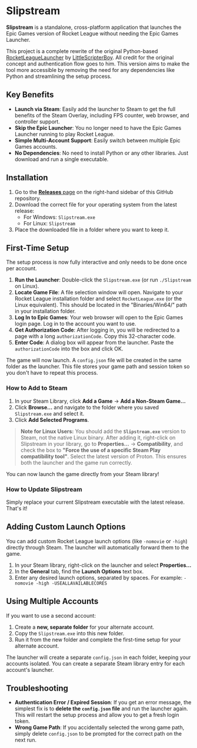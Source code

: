 # Slipstream

**Slipstream** is a standalone, cross-platform application that launches the Epic Games version of Rocket League without needing the Epic Games Launcher.

This project is a complete rewrite of the original Python-based [RocketLeagueLauncher](https://github.com/LittleScripterBoy/RocketLeagueLauncher) by [LittleScripterBoy](https://github.com/LittleScripterBoy). All credit for the original concept and authentication flow goes to him. This version aims to make the tool more accessible by removing the need for any dependencies like Python and streamlining the setup process.

## Key Benefits

* **Launch via Steam**: Easily add the launcher to Steam to get the full benefits of the Steam Overlay, including FPS counter, web browser, and controller support.
* **Skip the Epic Launcher**: You no longer need to have the Epic Games Launcher running to play Rocket League.
* **Simple Multi-Account Support**: Easily switch between multiple Epic Games accounts.
* **No Dependencies**: No need to install Python or any other libraries. Just download and run a single executable.

## Installation

1.  Go to the [**Releases** page](https://github.com/jun-eau/Slipstream/releases) on the right-hand sidebar of this GitHub repository.
2.  Download the correct file for your operating system from the latest release:
    * For Windows: `Slipstream.exe`
    * For Linux: `Slipstream`
3.  Place the downloaded file in a folder where you want to keep it.

## First-Time Setup

The setup process is now fully interactive and only needs to be done once per account.

1.  **Run the Launcher**: Double-click the `Slipstream.exe` (or run `./Slipstream` on Linux).
2.  **Locate Game File**: A file selection window will open. Navigate to your Rocket League installation folder and select `RocketLeague.exe` (or the Linux equivalent). This should be located in the "Binaries/Win64/" path in your installation folder.
3.  **Log In to Epic Games**: Your web browser will open to the Epic Games login page. Log in to the account you want to use.
4.  **Get Authorization Code**: After logging in, you will be redirected to a page with a long `authorizationCode`. Copy this 32-character code.
5.  **Enter Code**: A dialog box will appear from the launcher. Paste the `authorizationCode` into the box and click OK.

The game will now launch. A `config.json` file will be created in the same folder as the launcher. This file stores your game path and session token so you don't have to repeat this process.

### How to Add to Steam

1.  In your Steam Library, click **Add a Game** -> **Add a Non-Steam Game...**
2.  Click **Browse...** and navigate to the folder where you saved `Slipstream.exe` and select it.
3.  Click **Add Selected Programs**.

> **Note for Linux Users:**
> You should add the **`Slipstream.exe`** version to Steam, not the native Linux binary. After adding it, right-click on Slipstream in your library, go to **Properties...** -> **Compatibility**, and check the box to **"Force the use of a specific Steam Play compatibility tool"**. Select the latest version of Proton. This ensures both the launcher and the game run correctly.

You can now launch the game directly from your Steam library!

### How to Update Slipstream

Simply replace your current Slipstream executable with the latest release. That's it!

## Adding Custom Launch Options

You can add custom Rocket League launch options (like `-nomovie` or `-high`) directly through Steam. The launcher will automatically forward them to the game.

1.  In your Steam library, right-click on the launcher and select **Properties...**
2.  In the **General** tab, find the **Launch Options** text box.
3.  Enter any desired launch options, separated by spaces. For example:
    `-nomovie -high -USEALLAVAILABLECORES`

## Using Multiple Accounts

If you want to use a second account:

1.  Create a **new, separate folder** for your alternate account.
2.  Copy the `Slipstream.exe` into this new folder.
3.  Run it from the new folder and complete the first-time setup for your alternate account.

The launcher will create a separate `config.json` in each folder, keeping your accounts isolated. You can create a separate Steam library entry for each account's launcher.

## Troubleshooting

* **Authentication Error / Expired Session**: If you get an error message, the simplest fix is to **delete the `config.json` file** and run the launcher again. This will restart the setup process and allow you to get a fresh login token.
* **Wrong Game Path**: If you accidentally selected the wrong game path, simply delete `config.json` to be prompted for the correct path on the next run.